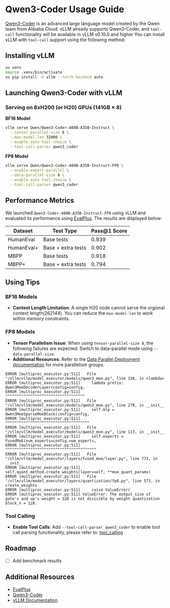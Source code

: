 # Qwen3-Coder Usage Guide

[Qwen3-Coder](https://github.com/QwenLM/Qwen3-Coder) is an advanced large language model created by the Qwen team from Alibaba Cloud. vLLM already supports Qwen3-Coder, and `tool-call` functionality will be available in vLLM v0.10.0 and higher You can install vLLM with `tool-call` support using the following method:

## Installing vLLM

```bash
uv venv
source .venv/bin/activate
uv pip install -U vllm --torch-backend auto
```

## Launching Qwen3-Coder with vLLM

### Serving on 8xH200 (or H20) GPUs (141GB × 8)

**BF16 Model**

```bash
vllm serve Qwen/Qwen3-Coder-480B-A35B-Instruct \
  --tensor-parallel-size 8 \
  --max-model-len 32000 \
  --enable-auto-tool-choice \
  --tool-call-parser qwen3_coder
```

**FP8 Model**

```bash
vllm serve Qwen/Qwen3-Coder-480B-A35B-Instruct-FP8 \
  --enable-expert-parallel \
  --data-parallel-size 8 \
  --enable-auto-tool-choice \
  --tool-call-parser qwen3_coder
```

## Performance Metrics

We launched `Qwen3-Coder-480B-A35B-Instruct-FP8` using vLLM and evaluated its performance using  [EvalPlus](https://github.com/evalplus/evalplus). The results are displayed below:

| Dataset | Test Type | Pass@1 Score |
|-----------|-----------|--------------|
| HumanEval | Base tests | 0.939 |
| HumanEval+ | Base + extra tests | 0.902 |
| MBPP | Base tests | 0.918 |
| MBPP+ | Base + extra tests | 0.794 |

## Using Tips

### BF16 Models
- **Context Length Limitation**: A single H20 node cannot serve the orgional context length(262144). You can reduce the `max-model-len` to work within memory constraints.

### FP8 Models
- **Tensor Parallelism Issue**: When using `tensor-parallel-size 8`, the following failures are expected. Switch to data-parallel mode using `--data-parallel-size`. 
- **Additional Resources**: Refer to the [Data Parallel Deployment documentation](https://docs.vllm.ai/en/latest/serving/data_parallel_deployment.html) for more parallelism groups.

```shell
ERROR [multiproc_executor.py:511]   File "/vllm/vllm/model_executor/models/qwen3_moe.py", line 336, in <lambda>
ERROR [multiproc_executor.py:511]     lambda prefix: Qwen3MoeDecoderLayer(config=config,
ERROR [multiproc_executor.py:511]                    ^^^^^^^^^^^^^^^^^^^^^^^^^^^^^^^^^^^
ERROR [multiproc_executor.py:511]   File "/vllm/vllm/model_executor/models/qwen3_moe.py", line 278, in __init__
ERROR [multiproc_executor.py:511]     self.mlp = Qwen3MoeSparseMoeBlock(config=config,
ERROR [multiproc_executor.py:511]                ^^^^^^^^^^^^^^^^^^^^^^^^^^^^^^^^^^^^^
ERROR [multiproc_executor.py:511]   File "/vllm/vllm/model_executor/models/qwen3_moe.py", line 113, in __init__
ERROR [multiproc_executor.py:511]     self.experts = FusedMoE(num_experts=config.num_experts,
ERROR [multiproc_executor.py:511]                    ^^^^^^^^^^^^^^^^^^^^^^^^^^^^^^^^^^^^^^^^
ERROR [multiproc_executor.py:511]   File "/vllm/vllm/model_executor/layers/fused_moe/layer.py", line 773, in __init__
ERROR [multiproc_executor.py:511]     self.quant_method.create_weights(layer=self, **moe_quant_params)
ERROR [multiproc_executor.py:511]   File "/vllm/vllm/model_executor/layers/quantization/fp8.py", line 573, in create_weights
ERROR [multiproc_executor.py:511]     raise ValueError(
ERROR [multiproc_executor.py:511] ValueError: The output_size of gate's and up's weight = 320 is not divisible by weight quantization block_n = 128.
```

### Tool Calling
- **Enable Tool Calls**: Add `--tool-call-parser qwen3_coder` to enable tool call parsing functionality, please refer to: [tool_calling](https://docs.vllm.ai/en/latest/features/tool_calling.html)

## Roadmap

- [ ] Add benchmark results


## Additional Resources

- [EvalPlus](https://github.com/evalplus/evalplus)
- [Qwen3-Coder](https://github.com/QwenLM/Qwen3-Coder)
- [vLLM Documentation](https://docs.vllm.ai/)
